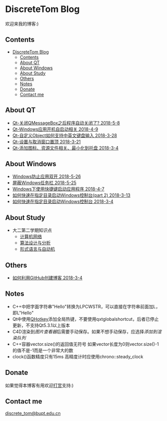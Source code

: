 # DiscreteTom Blog

欢迎来我的博客:)

## Contents

- [DiscreteTom Blog](#discretetom-blog)
	- [Contents](#contents)
	- [About QT](#about-qt)
	- [About Windows](#about-windows)
	- [About Study](#about-study)
	- [Others](#others)
	- [Notes](#notes)
	- [Donate](#donate)
	- [Contact me](#contact-me)

## About QT
- [Qt-关闭QMessageBox之后程序自动关闭了? 2018-5-8](9.md)
- [Qt-Windows应用开机自启动相关 2018-4-9](8.md)
- [Qt-自定义Object如何支持中英文键盘输入 2018-3-28](6.md)
- [Qt-设置与取消窗口置顶 2018-3-21](5.md)
- [Qt-添加图标、资源文件相关、最小化到托盘 2018-3-4](2.md)

## About Windows

- [Windows防止应用双开 2018-5-26](11.md)
- [屏蔽Windows任务栏 2018-5-25](10.md)
- [Windows下使用快捷键启动应用程序 2018-4-7](7.md)
- [如何快速在指定目录启动Windows控制台(part 2) 2018-3-13](4.md)
- [如何快速在指定目录启动Windows控制台 2018-3-4](3.md)

## About Study

- 大二第二学期知识点
	- [计算机网络](Study/2ndYear2ndSemester/ComputerNetwork/Chapter1.md)
	- [算法设计与分析](Study/2ndYear2ndSemester/AlgorithmDesignAndAnalyze/Chapter1.md)
	- [形式语言与自动机](Study/2ndYear2ndSemester/FormalLanguageAndAutomata/Chapter1.md)

## Others

- [如何利用GitHub创建博客 2018-3-4](1.md)

## Notes

- C++中把字面字符串"Hello"转换为LPCWSTR，可以直接在字符串前面加L，即L"Hello"
- Qt中使用[QHotkey](https://github.com/xtuer/QHotkey)添加全局热键，不要使用qxtglobalshortcut，后者已停止更新，不支持Qt5.3.1以上版本
- C4D渲染到*图片查看器*后需要手动保存。如果不想手动保存，应选择*添加到渲染队列*
- C++容器vector.size()的返回值无符号 如果vector长度为0则vector.size()-1的值不是-1而是一个非常大的数
- clock()函数精度只有15ms 高精度计时应使用chrono::steady_clock

## Donate

如果觉得本博客有用欢迎[打赏](donate.md)支持:)

## Contact me

discrete_tom@bupt.edu.cn